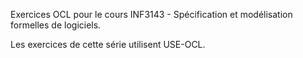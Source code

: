 Exercices OCL pour le cours INF3143 - Spécification et modélisation formelles de logiciels.

Les exercices de cette série utilisent USE-OCL.
